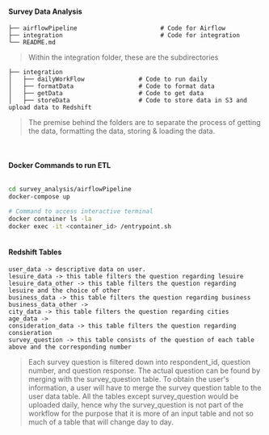#### Survey Data Analysis

   
    ├── airflowPipeline                       # Code for Airflow
    ├── integration                           # Code for integration
    └── README.md
    

> Within the integration folder, these are the subdirectories 


    ├── integration                       
    │   ├── dailyWorkFlow               # Code to run daily
    │   ├── formatData                  # Code to format data
    │   ├── getData                     # Code to get data
    │   ├── storeData                   # Code to store data in S3 and upload data to Redshift

    
> The premise behind the folders are to separate the process of getting the data, formatting the data, storing & loading
the data. 

&nbsp;
&nbsp;
&nbsp;

#### Docker Commands to run ETL

```bash

cd survey_analysis/airflowPipeline
docker-compose up

# Command to access interactive terminal
docker container ls -la
docker exec -it <container_id> /entrypoint.sh
 
```


#### Redshift Tables 

```$xslt
user_data -> descriptive data on user.
lesuire_data -> this table filters the question regarding lesuire
lesuire_data_other -> this table filters the question regarding lesuire and the choice of other
business_data -> this table filters the question regarding business
business_data_other ->
city_data -> this table filters the question regarding cities
age_data ->
consideration_data -> this table filters the question regarding consieration
survey_question -> this table consists of the question of each table above and the corresponding number

```

> Each survey question is filtered down into respondent_id, question number, and question response.
The actual question can be found by merging with the survey_question table. To obtain the user's information,
a user will have to merge the survey question table to the user data table. All the tables except survey_question
would be uploaded daily, hence why the survey_question is not part of the workflow for the purpose that it is more of
an input table and not so much of a table that will change day to day. 
